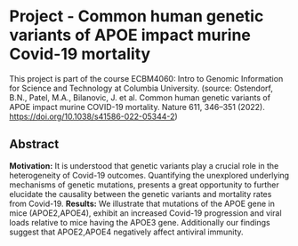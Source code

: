 # Project - Common human genetic variants of APOE impact murine Covid-19 mortality 
This project is part of the course ECBM4060: Intro to Genomic Information for Science and Technology at Columbia University. (source: Ostendorf, B.N., Patel, M.A., Bilanovic, J. et al. Common human genetic variants of APOE impact murine COVID-19 mortality. Nature 611, 346–351 (2022). https://doi.org/10.1038/s41586-022-05344-2)

## Abstract
**Motivation:** It is understood that genetic variants play a crucial role in the heterogeneity of Covid-19 outcomes. Quantifying the unexplored underlying mechanisms of genetic mutations, presents a great opportunity to further elucidate the causality between the genetic variants and mortality rates from Covid-19.
**Results:** We illustrate that mutations of the APOE gene in mice (APOE2,APOE4), exhibit an increased Covid-19 progression and viral loads relative to mice having the APOE3 gene. Additionally our findings suggest that APOE2,APOE4 negatively affect antiviral immunity.
